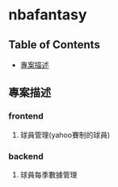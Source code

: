 # nbafantasy

## Table of Contents

* [專案描述](#專案描述)

## 專案描述

### frontend
1. 球員管理(yahoo賽制的球員)

### backend
1. 球員每季數據管理

